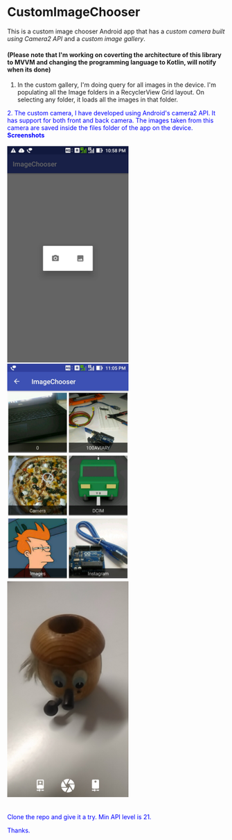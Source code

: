 # CustomImageChooser
This is a custom image chooser Android app that has a <em>custom camera built using Camera2 API</em> and a <em>custom image gallery</em>.

<b><h4>(Please note that I'm working on coverting the architecture of this library to MVVM and changing the programming language to Kotlin, will notify when its done)</font></h4></b>

1. In the custom gallery, I'm doing query for all images in the device. I'm populating all the Image folders in a RecyclerView  Grid layout. On selecting any folder, it loads all the images in that folder.
<span style="color:blue">
2. The custom camera, I have developed using Android's camera2 API. It has support for both front and back camera.
The images taken from this camera are saved inside the files folder of the app on the device.    

<br>
<b>Screenshots</b><br><br>

<kbd>
<img src="https://github.com/Asutosh11/CustomImageChooser/blob/master/screenshots/1.jpg" alt="Screenshot1" width="280px"/>
</kbd>
<kbd>
<img src="https://github.com/Asutosh11/CustomImageChooser/blob/master/screenshots/2.jpg" alt="Screenshot2" width="280px"/>
</kbd>
<kbd>
<img src="https://github.com/Asutosh11/CustomImageChooser/blob/master/screenshots/Screenshot_20170808-095034.jpg" alt="Screenshot3" width="280px"/>
</kbd>

<br>
<br><br>
Clone the repo and give it a try. 
Min API level is 21.

Thanks.


